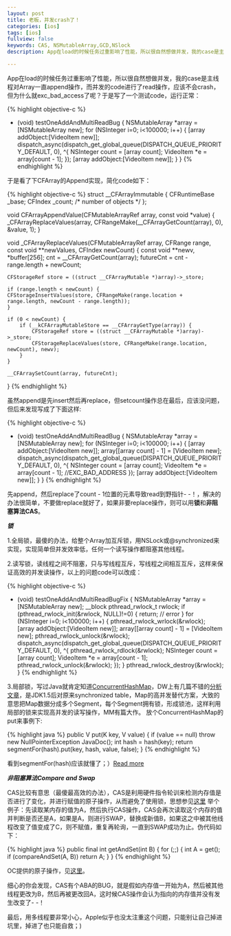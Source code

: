 ```yaml
---
layout: post
title: 老板，并发crash了！
categories: [ios]
tags: [ios]
fullview: false
keywords: CAS, NSMutableArray,GCD,NSlock
description: App在load的时候任务过重影响了性能，所以很自然想做并发，我的case是主线程对Array一直append操作，而并发的code进行了read操作，结果就exc_bad_access了，于是写了一个测试code

---
```


App在load的时候任务过重影响了性能，所以很自然想做并发，我的case是主线程对Array一直append操作，而并发的code进行了read操作，应该不会crash，但为什么就exc_bad_access了呢？于是写了一个测试code，运行正常：

{% highlight objective-c %}
- (void) testOneAddAndMultiReadBug
{
    NSMutableArray *array = [NSMutableArray new];
    for (NSInteger i=0; i<100000; i++) {
        [array addObject:[VideoItem new]];
        dispatch_async(dispatch_get_global_queue(DISPATCH_QUEUE_PRIORITY_DEFAULT, 0), ^{
            NSInteger count = [array count];
            VideoItem *e = array[count - 1];
        });
        [array addObject:[VideoItem new]];
    }
}
{% endhighlight %}


于是看了下CFArray的Append实现，简化code如下：

{% highlight objective-c %}
struct __CFArrayImmutable {
    CFRuntimeBase _base;
    CFIndex _count;	/* number of objects */
};

void CFArrayAppendValue(CFMutableArrayRef array, const void *value) {
    _CFArrayReplaceValues(array, CFRangeMake(__CFArrayGetCount(array), 0), &value, 1);
}

void _CFArrayReplaceValues(CFMutableArrayRef array, CFRange range, const void **newValues, CFIndex newCount) {
    const void **newv, *buffer[256];
    cnt = __CFArrayGetCount(array);
    futureCnt = cnt - range.length + newCount;
    
    CFStorageRef store = ((struct __CFArrayMutable *)array)->_store;

    if (range.length < newCount) {
    CFStorageInsertValues(store, CFRangeMake(range.location + range.length, newCount - range.length));
	}
    
    if (0 < newCount) {
        if (__kCFArrayMutableStore == __CFArrayGetType(array)) {
            CFStorageRef store = ((struct __CFArrayMutable *)array)->_store;
            CFStorageReplaceValues(store, CFRangeMake(range.location, newCount), newv);
        }
    }
    
    __CFArraySetCount(array, futureCnt);
}
{% endhighlight %}

虽然append是先insert然后再replace，但setcount操作总在最后，应该没问题，但后来发现写成了下面这样:

{% highlight objective-c %}
- (void) testOneAddAndMultiReadBug
{
    NSMutableArray *array = [NSMutableArray new];
    for (NSInteger i=0; i<100000; i++) {
        [array addObject:[VideoItem new]];
        array[[array count] - 1] = [VideoItem new];
        dispatch_async(dispatch_get_global_queue(DISPATCH_QUEUE_PRIORITY_DEFAULT, 0), ^{
            NSInteger count = [array count];
            VideoItem *e = array[count - 1]; //EXC_BAD_ADDRESS
        });
        [array addObject:[VideoItem new]];
    }
}
{% endhighlight %}

先append，然后replace了count - 1位置的元素导致read到野指针- -！，解决的办法很简单，不要做replace就好了，如果非要replace操作，则可以用**锁**和**非阻塞算法CAS**。

***锁***

1.全局锁，最傻的办法，给整个Array加互斥锁，用NSLock或@synchronized来实现，实现简单但并发效率低，任何一个读写操作都阻塞其他线程。

2.读写锁，读线程之间不阻塞，只与写线程互斥，写线程之间相互互斥，这样来保证高效的并发读操作，以上的问题code可以改成：

{% highlight objective-c %}
- (void) testOneAddAndMultiReadBugFix
{
    NSMutableArray *array = [NSMutableArray new];
    __block pthread_rwlock_t rwlock;
    if (pthread_rwlock_init(&rwlock, NULL)!=0) {
        return; // error
    }
    for (NSInteger i=0; i<100000; i++) {
        pthread_rwlock_wrlock(&rwlock);
        [array addObject:[VideoItem new]];
        array[[array count] - 1] = [VideoItem new];
        pthread_rwlock_unlock(&rwlock);
        dispatch_async(dispatch_get_global_queue(DISPATCH_QUEUE_PRIORITY_DEFAULT, 0), ^{
            pthread_rwlock_rdlock(&rwlock);
            NSInteger count = [array count];
            VideoItem *e = array[count - 1];
            pthread_rwlock_unlock(&rwlock);
        });
    }
    pthread_rwlock_destroy(&rwlock);
}
{% endhighlight %}

3.局部锁，写过Java就肯定知道[ConcurrentHashMap](http://kickjava.com/src/java/util/concurrent/ConcurrentHashMap.java.htm)，DW上有几篇不错的[分析文章](http://www.ibm.com/developerworks/cn/java/j-jtp08223/)，是JDK1.5后对原来synchronized table，Map的高并发替代方案，大致的意思把Map数据分成多个Segment，每个Segment拥有锁，形成锁池，这样利用局部的锁来实现高并发的读写操作，MM有篇大作。
放个ConcurrentHashMap的put来事例下:

{% highlight java %}
public V put(K key, V value) {
    if (value == null)
        throw new NullPointerException  JavaDoc();
    int hash = hash(key);
    return segmentFor(hash).put(key, hash, value, false);
}
{% endhighlight %}

看到segmentFor(hash)应该就懂了；）[Read more](http://kickjava.com/src/java/util/concurrent/ConcurrentHashMap.java.htm#ixzz33sZqQLUs)

***非阻塞算法Compare and Swap***

CAS比较有意思（最傻最高效的办法），CAS是利用硬件指令轮训来检测内存值是否进行了变化，并进行赋值的原子操作，从而避免了使用锁，思想参见[这里](http://www.ibm.com/developerworks/cn/java/j-jtp04186/) 举个例子：先读取某内存的值为A，然后执行CAS操作，CAS会再次读取这个内存的值并判断是否还是A，如果是A，则进行SWAP，替换成新值B，如果这之中被其他线程改变了值变成了C，则不赋值，重复再轮询，一直到SWAP成功为止。伪代码如下：

{% highlight java %}
public final int getAndSet(int B) {
        for (;;) {
            int A = get();
            if (compareAndSet(A, B))
                return A;
        }
}
{% endhighlight %}

OC提供的原子操作，见[这里](https://developer.apple.com/library/mac/documentation/cocoa/conceptual/Multithreading/ThreadSafety/ThreadSafety.html)。

细心的你会发现，CAS有个ABA的BUG，就是假如内存值一开始为A，然后被其他线程更改为B，然后再被更改回A，这时候CAS操作会认为指向的内存值并没有发生改变了- -！

最后，用多线程要非常小心，Apple似乎也没太注重这个问题，只能别让自己掉进坑里，掉进了也只能自救；)

